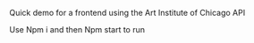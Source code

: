 Quick demo for a frontend using the Art Institute of Chicago API

Use Npm i and then Npm start to run